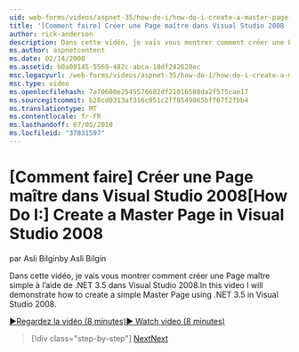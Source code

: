 ```yaml
---
uid: web-forms/videos/aspnet-35/how-do-i/how-do-i-create-a-master-page-in-visual-studio-2008
title: '[Comment faire] Créer une Page maître dans Visual Studio 2008 | Microsoft Docs'
author: rick-anderson
description: Dans cette vidéo, je vais vous montrer comment créer une Page maître simple à l’aide de .NET 3.5 dans Visual Studio 2008.
ms.author: aspnetcontent
ms.date: 02/14/2008
ms.assetid: b0a08145-5569-482c-abca-18df242628ec
msc.legacyurl: /web-forms/videos/aspnet-35/how-do-i/how-do-i-create-a-master-page-in-visual-studio-2008
msc.type: video
ms.openlocfilehash: 7a70608e2545576682df21016588da2f575cae17
ms.sourcegitcommit: b28cd0313af316c051c2ff8549865bff67f2fbb4
ms.translationtype: MT
ms.contentlocale: fr-FR
ms.lasthandoff: 07/05/2018
ms.locfileid: "37831597"
---
```

<a name="how-do-i-create-a-master-page-in-visual-studio-2008"></a><span data-ttu-id="e3a2c-103">[Comment faire] Créer une Page maître dans Visual Studio 2008</span><span class="sxs-lookup"><span data-stu-id="e3a2c-103">[How Do I:] Create a Master Page in Visual Studio 2008</span></span>
====================
<span data-ttu-id="e3a2c-104">par Asli Bilgin</span><span class="sxs-lookup"><span data-stu-id="e3a2c-104">by Asli Bilgin</span></span>

<span data-ttu-id="e3a2c-105">Dans cette vidéo, je vais vous montrer comment créer une Page maître simple à l’aide de .NET 3.5 dans Visual Studio 2008.</span><span class="sxs-lookup"><span data-stu-id="e3a2c-105">In this video I will demonstrate how to create a simple Master Page using .NET 3.5 in Visual Studio 2008.</span></span>

[<span data-ttu-id="e3a2c-106">&#9654;Regardez la vidéo (8 minutes)</span><span class="sxs-lookup"><span data-stu-id="e3a2c-106">&#9654; Watch video (8 minutes)</span></span>](https://channel9.msdn.com/Blogs/ASP-NET-Site-Videos/how-do-i-create-a-master-page-in-visual-studio-2008)

> [!div class="step-by-step"]
> [<span data-ttu-id="e3a2c-107">Next</span><span class="sxs-lookup"><span data-stu-id="e3a2c-107">Next</span></span>](how-do-i-create-nested-master-page-in-visual-studio-2008.md)
